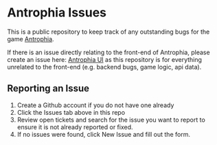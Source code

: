 # Antrophia Issues

This is a public repository to keep track of any outstanding bugs for the game [Antrophia](https://antrophia.com).

If there is an issue directly relating to the front-end of Antrophia, please create an issue here: [Antrophia UI](https://github.com/GMSteuart/antrophia-ui) as this repository is for everything unrelated to the front-end (e.g. backend bugs, game logic, api data).

## Reporting an Issue

1. Create a Github account if you do not have one already
2. Click the Issues tab above in this repo
3. Review open tickets and search for the issue you want to report to ensure it is not already reported or fixed.
4. If no issues were found, click New Issue and fill out the form.

